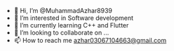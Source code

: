 - 👋 Hi, I’m @MuhammadAzhar8939
- 👀 I’m interested in Software development
- 🌱 I’m currently learning C++ and Flutter
- 💞️ I’m looking to collaborate on ...
- 📫 How to reach me azhar03067104663@gmail.com

<!---
MuhammadAzhar8939/MuhammadAzhar8939 is a ✨ special ✨ repository because its `README.md` (this file) appears on your GitHub profile.
You can click the Preview link to take a look at your changes.
--->
